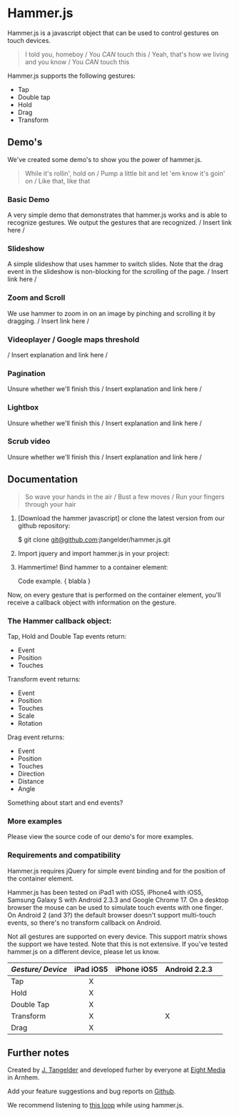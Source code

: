 # Hammer.js 

Hammer.js is a javascript object that can be used to control gestures on touch devices.

> I told you, homeboy /
> You *CAN* touch this /
> Yeah, that's how we living and you know /
> You *CAN* touch this

Hammer.js supports the following gestures:

- Tap
- Double tap
- Hold
- Drag
- Transform

## Demo's
We've created some demo's to show you the power of hammer.js.

> While it's rollin', hold on /
> Pump a little bit and let 'em know it's goin' on /
> Like that, like that

### Basic Demo
A very simple demo that demonstrates that hammer.js works and is able to recognize gestures. We output the gestures that are recognized.
/ Insert link here /

### Slideshow
A simple slideshow that uses hammer to switch slides. Note that the drag event in the slideshow is non-blocking for the scrolling of the page.
/ Insert link here /

### Zoom and Scroll
We use hammer to zoom in on an image by pinching and scrolling it by dragging.
/ Insert link here /

### Videoplayer / Google maps threshold
/ Insert explanation and link here /

### Pagination
Unsure whether we'll finish this
/ Insert explanation and link here /

### Lightbox
Unsure whether we'll finish this
/ Insert explanation and link here /

### Scrub video
Unsure whether we'll finish this
/ Insert explanation and link here /

## Documentation

> So wave your hands in the air /
> Bust a few moves /
> Run your fingers through your hair

1. [Download the hammer javascript] or clone the latest version from our github repository:

    $ git clone git@github.com:jtangelder/hammer.js.git

2. Import jquery and import hammer.js in your project:
    
    <script src="https://ajax.googleapis.com/ajax/libs/jquery/1/jquery.min.js"></script>
    <script src="hammer.js"></script>

3. Hammertime! Bind hammer to a container element:

    Code example. { blabla }

Now, on every gesture that is performed on the container element, you'll receive a callback object with information on the gesture.

### The Hammer callback object:

Tap, Hold and Double Tap events return:

- Event
- Position
- Touches

Transform event returns:

- Event
- Position
- Touches
- Scale
- Rotation

Drag event returns:

- Event
- Position
- Touches
- Direction
- Distance
- Angle

Something about start and end events?

### More examples

Please view the source code of our demo's for more examples.

### Requirements and compatibility
Hammer.js requires jQuery for simple event binding and for the position of the container element.

Hammer.js has been tested on iPad1 with iOS5, iPhone4 with iOS5, Samsung Galaxy S with Android 2.3.3 and Google Chrome 17. On a desktop browser the mouse can be used to simulate touch events with one finger. On Android 2 (and 3?) the default browser doesn't support multi-touch events, so there's no transform callback on Android.

Not all gestures are supported on every device. This support matrix shows the support we have tested. Note that this is not extensive. If you've tested hammer.js on a different device, please let us know.

| *Gesture/ Device* | iPad iOS5 | iPhone iOS5 | Android 2.2.3 |          |
|:-----------|:--------:|:---------|:---------|:---------|
| Tap        | X        |          |          |          |
| Hold       | X        |          |          |          |
| Double Tap | X        |          |          |          |
| Transform  | X        |          |    X      |          |
| Drag       | X        |          |          |          |

## Further notes
Created by [J. Tangelder] and developed furher by everyone  at [Eight Media] in Arnhem.

Add your feature suggestions and bug reports on [Github].

We recommend listening to [this loop] while using hammer.js.

  [Download]: https://github.com/jtangelder/hammer.js/zipball/master
  [eight media]: http://www.eight.nl/
  [j. tangelder]: http://twitter.com/jorikdelaporik
  [github]: http://github.com/jtangelder/...
  [this loop]: http://soundcloud.com/eightmedia/ace-of-speights

